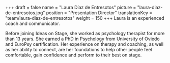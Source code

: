 +++
draft			= false
name			= "Laura Díaz de Entresotos"
picture			= "laura-diaz-de-entresotos.jpg"
position 		= "Presentation Director"
translationKey	= "team/laura-diaz-de-entresotos"
weight			= 150
+++
Laura is an experienced coach and communicator.

Before joining Ideas on Stage, she worked as psychology therapist for more than 13 years. She earned a PhD in Psychology from University of Oviedo and EuroPsy certification. Her experience on therapy and coaching, as well as her ability to connect, are her foundations to help other people feel comfortable, gain confidence and perform to their best on stage.